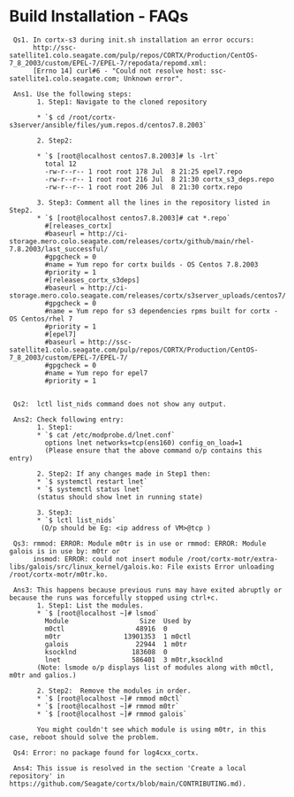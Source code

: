 #  Build Installation - FAQs

     Qs1. In cortx-s3 during init.sh installation an error occurs: 
          http://ssc-satellite1.colo.seagate.com/pulp/repos/CORTX/Production/CentOS-7_8_2003/custom/EPEL-7/EPEL-7/repodata/repomd.xml: 
          [Errno 14] curl#6 - "Could not resolve host: ssc-satellite1.colo.seagate.com; Unknown error".
  
     Ans1. Use the following steps:                   
           1. Step1: Navigate to the cloned repository 
           
           * `$ cd /root/cortx-s3server/ansible/files/yum.repos.d/centos7.8.2003`
           
           2. Step2:  
           
           * `$ [root@localhost centos7.8.2003]# ls -lrt`
             total 12
             -rw-r--r-- 1 root root 178 Jul  8 21:25 epel7.repo
             -rw-r--r-- 1 root root 216 Jul  8 21:30 cortx_s3_deps.repo
             -rw-r--r-- 1 root root 206 Jul  8 21:30 cortx.repo
           
           3. Step3: Comment all the lines in the repository listed in Step2.
           * `$ [root@localhost centos7.8.2003]# cat *.repo`
             #[releases_cortx]
             #baseurl = http://ci-storage.mero.colo.seagate.com/releases/cortx/github/main/rhel-7.8.2003/last_successful/
             #gpgcheck = 0
             #name = Yum repo for cortx builds - OS Centos 7.8.2003
             #priority = 1
             #[releases_cortx_s3deps]
             #baseurl = http://ci-storage.mero.colo.seagate.com/releases/cortx/s3server_uploads/centos7/
             #gpgcheck = 0
             #name = Yum repo for s3 dependencies rpms built for cortx - OS Centos/rhel 7
             #priority = 1
             #[epel7]
             #baseurl = http://ssc-satellite1.colo.seagate.com/pulp/repos/CORTX/Production/CentOS-7_8_2003/custom/EPEL-7/EPEL-7/
             #gpgcheck = 0
             #name = Yum repo for epel7
             #priority = 1


     Qs2:  lctl list_nids command does not show any output.
     
     Ans2: Check following entry:
           1. Step1: 
           * `$ cat /etc/modprobe.d/lnet.conf`
             options lnet networks=tcp(ens160) config_on_load=1
             (Please ensure that the above command o/p contains this entry)
           
           2. Step2: If any changes made in Step1 then:
           * `$ systemctl restart lnet`
           * `$ systemctl status lnet`
           (status should show lnet in running state)
           
           3. Step3: 
           * `$ lctl list_nids` 
            (O/p should be Eg: <ip address of VM>@tcp )
            
     Qs3: rmmod: ERROR: Module m0tr is in use or rmmod: ERROR: Module galois is in use by: m0tr or 
          insmod: ERROR: could not insert module /root/cortx-motr/extra-libs/galois/src/linux_kernel/galois.ko: File exists Error unloading /root/cortx-motr/m0tr.ko.
          
     Ans3: This happens because previous runs may have exited abruptly or because the runs was forcefully stopped using ctrl+c.
           1. Step1: List the modules.
           * `$ [root@localhost ~]# lsmod`
             Module                  Size  Used by
             m0ctl                  48916  0
             m0tr                13901353  1 m0ctl
             galois                 22944  1 m0tr
             ksocklnd              183608  0
             lnet                  586401  3 m0tr,ksocklnd
           (Note: lsmode o/p displays list of modules along with m0ctl, m0tr and galios.)
           
           2. Step2:  Remove the modules in order.
           * `$ [root@localhost ~]# rmmod m0ctl`
           * `$ [root@localhost ~]# rmmod m0tr`
           * `$ [root@localhost ~]# rmmod galois`
          
           You might couldn't see which module is using m0tr, in this case, reboot should solve the problem.
           
     Qs4: Error: no package found for log4cxx_cortx.
     
     Ans4: This issue is resolved in the section 'Create a local repository' in https://github.com/Seagate/cortx/blob/main/CONTRIBUTING.md). 

